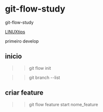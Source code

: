 # git-flow-study

git-flow-study

[LINUXtips](https://www.youtube.com/watch?v=dJjVr6Ya7B8)


primeiro develop



## inicio

>> git flow init



>> git branch --list


## criar feature

>> git flow feature start nome_feature







